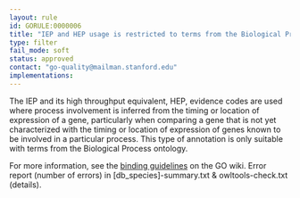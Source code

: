 ```yaml
---
layout: rule
id: GORULE:0000006
title: "IEP and HEP usage is restricted to terms from the Biological Process ontology"
type: filter
fail_mode: soft
status: approved
contact: "go-quality@mailman.stanford.edu"
implementations:
---
```

The IEP and its high throughput equivalent, HEP, evidence codes are used where process involvement is inferred from
the timing or location of expression of a gene, particularly when
comparing a gene that is not yet characterized with the timing or
location of expression of genes known to be involved in a particular
process. This type of annotation is only suitable with terms from the
Biological Process ontology.

For more information, see the [binding
guidelines](http://wiki.geneontology.org/index.php/Binding_Guidelines)
on the GO wiki.
Error report (number of errors) in [db_species]-summary.txt & owltools-check.txt (details).
